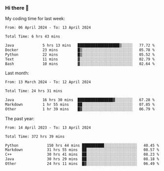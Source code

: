 ### Hi there 👋

My coding time for last week:

<!--START_SECTION:week-->

```txt
From: 06 April 2024 - To: 13 April 2024

Total Time: 6 hrs 43 mins

Java             5 hrs 13 mins   ███████████████████▒░░░░░   77.72 %
Docker           23 mins         █▒░░░░░░░░░░░░░░░░░░░░░░░   05.78 %
Python           22 mins         █▒░░░░░░░░░░░░░░░░░░░░░░░   05.52 %
Text             11 mins         ▓░░░░░░░░░░░░░░░░░░░░░░░░   02.79 %
Bash             10 mins         ▓░░░░░░░░░░░░░░░░░░░░░░░░   02.64 %
```

<!--END_SECTION:week-->

Last month:

<!--START_SECTION:month-->

```txt
From: 13 March 2024 - To: 12 April 2024

Total Time: 24 hrs 31 mins

Java             16 hrs 30 mins  ████████████████▓░░░░░░░░   67.28 %
Markdown         1 hr 55 mins    ██░░░░░░░░░░░░░░░░░░░░░░░   07.85 %
Other            1 hr 39 mins    █▓░░░░░░░░░░░░░░░░░░░░░░░   06.79 %
```

<!--END_SECTION:month-->

The past year:

<!--START_SECTION:year-->

```txt
From: 14 April 2023 - To: 13 April 2024

Total Time: 372 hrs 39 mins

Python             150 hrs 44 mins ██████████░░░░░░░░░░░░░░░   40.45 %
Markdown           31 hrs 55 mins  ██░░░░░░░░░░░░░░░░░░░░░░░   08.57 %
C++                30 hrs 41 mins  ██░░░░░░░░░░░░░░░░░░░░░░░   08.23 %
Java               30 hrs 29 mins  ██░░░░░░░░░░░░░░░░░░░░░░░   08.18 %
Other              24 hrs 11 mins  █▓░░░░░░░░░░░░░░░░░░░░░░░   06.49 %
```

<!--END_SECTION:year-->

